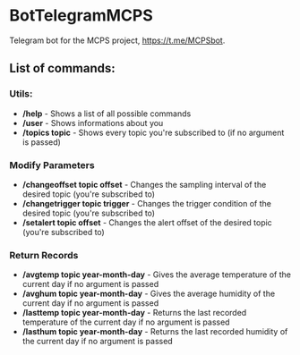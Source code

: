 # BotTelegramMCPS
Telegram bot for the MCPS project, https://t.me/MCPSbot.
## List of commands:
### Utils:
- **/help** - Shows a list of all possible commands
- **/user** - Shows informations about you
- **/topics topic** - Shows every topic you're subscribed to (if no argument is passed)

### Modify Parameters
- **/changeoffset topic offset** - Changes the sampling interval of the desired topic (you're subscribed to)
- **/changetrigger topic trigger** - Changes the trigger condition of the desired topic (you're subscribed to)
- **/setalert topic offset** - Changes the alert offset of the desired topic (you're subscribed to)

### Return Records
- **/avgtemp topic year-month-day** - Gives the average temperature of the current day if no argument is passed
- **/avghum topic year-month-day** - Gives the average humidity of the current day if no argument is passed
- **/lasttemp topic year-month-day** - Returns the last recorded temperature of the current day if no argument is passed
- **/lasthum topic year-month-day** - Returns the last recorded humidity of the current day if no argument is passed
